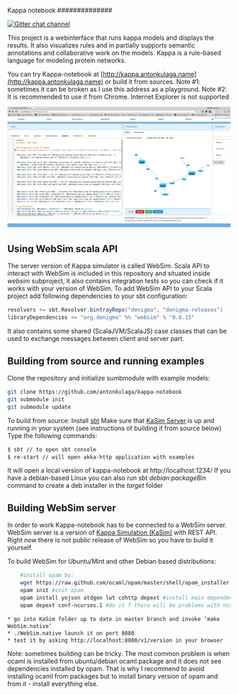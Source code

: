 Kappa notebook
##############

[![Gitter chat channel](https://badges.gitter.im/Join%20Chat.svg)](https://gitter.im/denigma/denigma-libs?utm_source=badge&utm_medium=badge&utm_campaign=pr-badge)

This project is a webinterface that runs kappa models and displays the results.
It also visualizes rules and in partially supports semantic annotations and collaborative work on the models.
Kappa is a rule-based language for modeling protein networks.

You can try Kappa-notebook at [http://kappa.antonkulaga.name](http://kappa.antonkulaga.name) or build it from sources. 
Note #1: sometimes it can be broken as I use this address as a playground.
Note #2: It is recommended to use it from Chrome. Internet Explorer is not supported

![Screenshot](/screenshot.jpg?raw=true "Kappa-notebook screenshot")


Using WebSim scala API
----------------------

The server version of Kappa simulator is called WebSim. Scala API to interact with WebSim is included in this repository
and situated inside _websim_ subproject, it also contains integration tests so you can check if it works with your version of WebSim.
To add WebSim API to your Scala project add following dependencies to your sbt configuration:
```sbt
resolvers += sbt.Resolver.bintrayRepo("denigma", "denigma-releases")
libraryDependencies += "org.denigma" %% "websim" % "0.0.15"
```
It also contains some shared (ScalaJVM/ScalaJS) case classes that can be used to exchange messages between client and server part.

Building from source and running examples
-----------------------------------------

Clone the repository and initialize sumbmodule with example models:
```bash
git clone https://github.com/antonkulaga/kappa-notebook
git submodule init
git submodule update
```

To build from source:
Install [sbt](http://www.scala-sbt.org/)
Make sure that [KaSim Server](https://github.com/Kappa-Dev/KaSim) is up and running in your system (see instructions of building it from source below)
Type the following commands:
```bash
$ sbt // to open sbt console
$ re-start // will open akka-http application with examples
```
It will open a local version of kappa-notebook at http://localhost:1234/ 
If you have a debian-based Linux you can also run sbt _debian:packageBin_ command to create a deb installer in the _target_ folder


Building WebSim server
----------------------

In order to work Kappa-notebook has to be connected to a WebSim server. 
WebSim server is a version of [Kappa Simulation (KaSim)](https://github.com/Kappa-Dev/KaSim) with REST API.
Right now there is not public release of WebSim so you have to build it yourself.

To build WebSim for Ubuntu/Mint and other Debian based distributions:

```bash
    #install opam by:
    wget https://raw.github.com/ocaml/opam/master/shell/opam_installer.sh -O - | sh -s /usr/local/bin
    opam init #init opam
    opam install yojson atdgen lwt cohttp depext #install main dependencies
    opam depext conf-ncurses.1 #do it f there will be problems with ncurses and run installation of dependencies after it
```

    * go into KaSim folder up to date in master branch and invoke ‘make WebSim.native’
    * ./WebSim.native launch it on port 8080
    * test it by asking http://localhost:8080/v1/version in your browser
    
Note: sometimes building can be tricky. The most common problem is when ocaml is installed from ubuntu/debian ocaml package and it does not see dependencies installed by opam.
That is why I recommend to avoid installing ocaml from packages but to install binary version of opam and from it - install everything else.